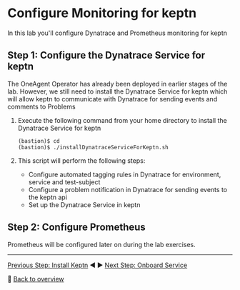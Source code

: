 # Configure Monitoring for keptn

In this lab you'll configure Dynatrace and Prometheus monitoring for keptn

## Step 1: Configure the Dynatrace Service for keptn

The OneAgent Operator has already been deployed in earlier stages of the lab. However, we still need to install the Dynatrace Service for keptn which will allow keptn to communicate with Dynatrace for sending events and comments to Problems

1. Execute the following command from your home directory to install the Dynatrace Service for keptn

    ```
    (bastion)$ cd
    (bastion)$ ./installDynatraceServiceForKeptn.sh
    ```
1. This script will perform the following steps:
    - Configure automated tagging rules in Dynatrace for environment, service and test-subject
    - Configure a problem notification in Dynatrace for sending events to the keptn api
    - Set up the Dynatrace Service in keptn

## Step 2: Configure Prometheus

Prometheus will be configured later on during the lab exercises.

---

[Previous Step: Install Keptn](../01_Install_keptn) :arrow_backward: :arrow_forward: [Next Step: Onboard Service](../03_Onboard_Service)

:arrow_up_small: [Back to overview](../)
